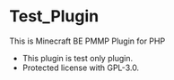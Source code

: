 # Test_Plugin
This is Minecraft BE PMMP Plugin for PHP

* This plugin is test only plugin.
* Protected license with GPL-3.0.
